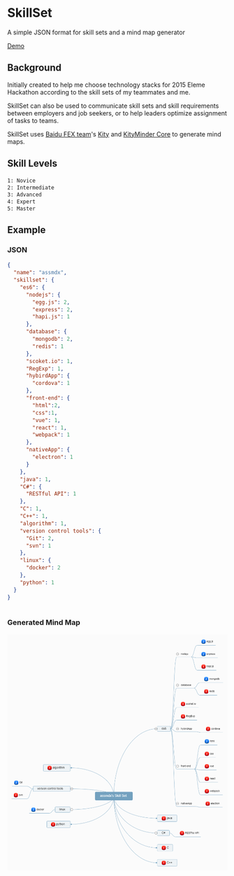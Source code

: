 # SkillSet
A simple JSON format for skill sets and a mind map generator

[Demo](https://www.ilovegirl.top/SkillSet/)

## Background

Initially created to help me choose technology stacks for 2015 Eleme Hackathon according to the skill sets of my teammates and me.

SkillSet can also be used to communicate skill sets and skill requirements between employers and job seekers, or to help leaders optimize assignment of tasks to teams.

SkillSet uses [Baidu FEX team](http://fex.baidu.com/)'s [Kity](https://github.com/fex-team/kity) and [KityMinder Core](https://github.com/fex-team/kityminder-core) to generate mind maps.

## Skill Levels

    1: Novice
    2: Intermediate
    3: Advanced
    4: Expert
    5: Master

## Example

### JSON

```json
{
  "name": "assmdx",
  "skillset": {
    "es6": {
      "nodejs": {
        "egg.js": 2,
        "express": 2,
        "hapi.js": 1
      },
      "database": {
        "mongodb": 2,
        "redis": 1
      },
      "scoket.io": 1,
      "RegExp": 1,
      "hybirdApp": {
        "cordova": 1
      },
      "front-end": {
        "html":2,
        "css":1,
        "vue": 1,
        "react": 1,
        "webpack": 1
      },
      "nativeApp": {
        "electron": 1
      }
    },
    "java": 1,
    "C#": {
      "RESTful API": 1
    },
    "C": 1,
    "C++": 1,
    "algorithm": 1,
    "version control tools": {
      "Git": 2,
      "svn": 1
    },
    "linux": {
      "docker": 2
    },
    "python": 1
  }
}



```

### Generated Mind Map

![skill-set.png](docs/skill-set1.png)
